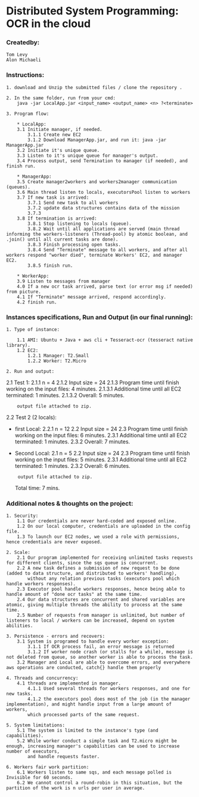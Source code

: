 # Distributed System Programming: OCR in the cloud

### Createdby:
    Tom Levy
    Alon Michaeli

### Instructions:

    1. download and Unzip the submitted files / clone the repository .

    2. In the same folder, run from your cmd:
        java -jar LocalApp.jar <input_name> <output_name> <n> ?<terminate>

    3. Program flow:

        * LocalApp:
        3.1 Initiate manager, if needed.
            3.1.1 Create new EC2
            3.1.2 Download ManagerApp.jar, and run it: java -jar ManagerApp.jar
        3.2 Initiate it's unique queue.
        3.3 Listen to it's unique queue for manager's output.
        3.4 Process output, send Termination to manager (if needed), and finish run.

        * ManagerApp:
        3.5 Create manager2workers and workers2manager communication (queues).
        3.6 Main thread listen to locals, executorsPool listen to workers
        3.7 If new task is arrived:
            3.7.1 Send new task to all workers
            3.7.2 update data structures contains data of the mission
            3.7.3
        3.8 If termination is arrived:
            3.8.1 Stop listening to locals (queue).
            3.8.2 Wait until all applications are served (main thread informing the workers-listeners (Thread-pool) by atomic boolean, and .join() until all current tasks are done).
            3.8.3 Finish processing open tasks.
            3.8.4 Send "Terminate" message to all workers, and after all workers respond "worker died", terminate Workers' EC2, and manager EC2.
            3.8.5 finish run.

        * WorkerApp:
        3.9 Listen to messages from manager
        4.0 If a new ocr task arrived, parse text (or error msg if needed) from picture.
        4.1 If "Terminate" message arrived, respond accordingly.
        4.2 finish run.


### Instances specifications, Run and Output (in our final running):

    1. Type of instance:

        1.1 AMI: Ubuntu + Java + aws cli + Tesseract-ocr (tesseract native library).
        1.2 EC2:
            1.2.1 Manager: T2.Small
            1.2.2 Worker: T2.Micro

    2. Run and output:

2.1 Test 1:
        2.1.1 n = 4
        2.1.2 Input size = 24
        2.1.3 Program time until finish working on the input files: 4 minutes.
            2.1.3.1 Additional time until all EC2 terminated: 1 minutes.
            2.1.3.2 Overall: 5 minutes.

        output file attached to zip.

2.2 Test 2 (2 locals):

* first Local:
        2.2.1 n = 12
        2.2 Input size = 24
        2.3 Program time until finish working on the input files: 6 minutes.
            2.3.1 Additional time until all EC2 terminated: 1 minutes.
            2.3.2 Overall: 7 minutes.

* Second Local:
        2.1 n = 5
        2.2 Input size = 24
        2.3 Program time until finish working on the input files: 5 minutes.
            2.3.1 Additional time until all EC2 terminated: 1 minutes.
            2.3.2 Overall: 6 minutes.
        
       output file attached to zip.
	Total time: 7 mins.

### Additional notes & thoughts on the project:

    1. Security:
        1.1 Our credentials are never hard-coded and exposed online.
        1.2 On our local computer, credentials are uploaded in the config file.
        1.3 To launch our EC2 nodes, we used a role with permissions, hence credentials are never exposed.

    2. Scale:
        2.1 Our program implemented for receiving unlimited tasks requests for different clients, since the sqs queue is concurrent.
        2.2 A new task defines a submission of new request to be done (added to data structure, and distributed to workers' handling),
            without any relation previous tasks (executors pool which handle workers responses).
        2.3 Executor pool handle workers responses, hence being able to handle amount of "done ocr tasks" at the same time.
        2.4 Our data structures are concurrent and shared variables are atomic, giving multiple threads the ability to process at the same time.
        2.5 Number of requests from manager is unlimited, but number of listeners to local / workers can be increased, depend on system abilities.

    3. Persistence - errors and recovers:
        3.1 System is programed to handle every worker exception:
            3.1.1 If OCR process fail, an error message is returned
            3.1.2 If worker node crash (or stalls for a while), message is not deleted from queue, so another worker is able to process the task.
        3.2 Manager and Local are able to overcome errors, and everywhere aws operations are conducted, catch{} handle them properly

    4. Threads and concurrency:
        4.1 threads are implemented in manager.
            4.1.1 Used several threads for workers responses, and one for new tasks.
            4.1.2 the executors pool does most of the job (in the manager implementation), and might handle input from a large amount of workers,
            which processed parts of the same request.

    5. System limitations:
        5.1 The system is limited to the instance's type (and capabilities).
        5.2 While worker conduct a simple task and T2.micro might be enough, increasing manager's capabilities can be used to increase number of executors,
            and handle requests faster.

    6. Workers fair work partition:
        6.1 Workers listen to same sqs, and each message polled is Invisible for 60 seconds.
        6.2 We cannot control a round-robin in this situation, but the partition of the work is n urls per user in average.
